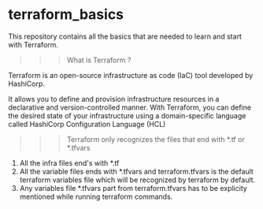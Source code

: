 # terraform_basics

This repository contains all the basics that are needed to learn and start with Terraform.

>>> What is Terraform ?

Terraform is an open-source infrastructure as code (IaC) tool developed by HashiCorp. 

It allows you to define and provision infrastructure resources in a declarative and version-controlled manner. 
With Terraform, you can define the desired state of your infrastructure using a domain-specific language called HashiCorp Configuration Language (HCL) 

>>> Terraform only recognizes the files that end with *.tf or *.tfvars

1) All the infra files end's with *.tf
2) All the variable files ends with *.tfvars and terraform.tfvars is the default terraform variables file  which will be recognized by terraform by default.
3) Any variables file *.tfvars part from terraform.tfvars has to be explicity mentioned while running terraform commands.